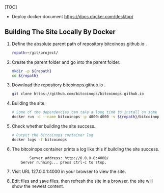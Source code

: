 
[TOC]

- Deploy docker document https://docs.docker.com/desktop/

## Building The Site Locally By Docker

1. Define the absolute parent path of repository bitcoinops.github.io .
    ```bash
    repath=~/git/project/
    ```

2. Create the parent folder and go into the parent folder.
    ```bash
    mkdir -p ${repath}
    cd ${repath}
    ```

3. Download the repository bitcoinops.github.io .
    ```bash
    git clone https://github.com/bitcoinops/bitcoinops.github.io
    ```

4. Building the site.
    ```bash
    # Some of the dependencies can take a long time to install on some systems, so be patient.
    docker run -d --name bitcoinops -p 4000:4000 -v ${repath}/bitcoinops.github.io:/root/bitcoinops.github.io -w /root/bitcoinops.github.io ruby:2.6.4-stretch /bin/bash -c "bundle install && make preview"
    ```

5. Check whether building the site success.
    ```bash
    # Output the bitcoinops container log
    docker logs -f bitcoinops
    ```

6. The bitcoinops container prints a log like this if building the site success.
    ```log
            Server address: http://0.0.0.0:4000/
        Server running... press ctrl-c to stop.
    ```

6. Visit URL 127.0.0.1:4000 in your browser to view the site.

7. Edit files and save files, then refresh the site in a browser, the site will show the newest content.
